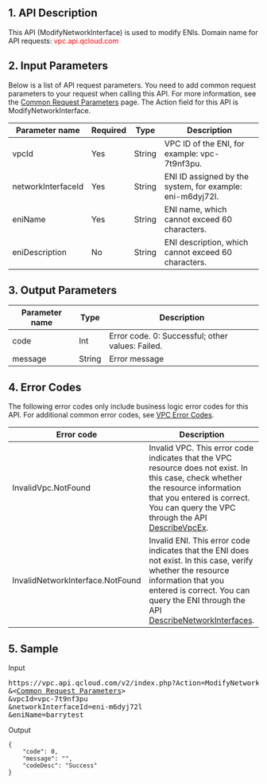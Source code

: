 ## 1. API Description

This API (ModifyNetworkInterface) is used to modify ENIs.
Domain name for API requests: <font style="color:red">vpc.api.qcloud.com</font>


## 2. Input Parameters
Below is a list of API request parameters. You need to add common request parameters to your request when calling this API. For more information, see the <a href=" https://intl.cloud.tencent.com/doc/api/245/4772" title="Common Request Parameters">Common Request Parameters</a> page. The Action field for this API is ModifyNetworkInterface.

| Parameter name | Required | Type | Description |
|---------|---------|---------|---------|
| vpcId | Yes | String | VPC ID of the ENI, for example: vpc-7t9nf3pu. |
| networkInterfaceId | Yes | String | ENI ID assigned by the system, for example: eni-m6dyj72l. |
| eniName | Yes | String | ENI name, which cannot exceed 60 characters. |
| eniDescription | No | String | ENI description, which cannot exceed 60 characters. |


## 3. Output Parameters

| Parameter name | Type | Description |
|---------|---------|---------|
| code | Int | Error code. 0: Successful; other values: Failed. |
| message | String | Error message |

## 4. Error Codes
The following error codes only include business logic error codes for this API. For additional common error codes, see <a href="https://intl.cloud.tencent.com/doc/api/245/4924" title="VPC Error Codes">VPC Error Codes</a>.

| Error code | Description |
|---------|---------|
| InvalidVpc.NotFound | Invalid VPC. This error code indicates that the VPC resource does not exist. In this case, check whether the resource information that you entered is correct. You can query the VPC through the API <a href="http://intl.cloud.tencent.com/doc/api/245/%E6%9F%A5%E8%AF%A2%E7%A7%81%E6%9C%89%E7%BD%91%E7%BB%9C%E5%88%97%E8%A1%A8" title="DescribeVpcEx">DescribeVpcEx</a>. |
| InvalidNetworkInterface.NotFound | Invalid ENI. This error code indicates that the ENI does not exist. In this case, verify whether the resource information that you entered is correct. You can query the ENI through the API <a href="https://intl.cloud.tencent.com/doc/api/245/%e6%9f%a5%e8%af%a2%e5%bc%b9%e6%80%a7%e7%bd%91%e5%8d%a1%e4%bf%a1%e6%81%af?viewType=preview" title="DescribeNetworkInterfaces">DescribeNetworkInterfaces</a>. |

## 5. Sample
Input
<pre>
https://vpc.api.qcloud.com/v2/index.php?Action=ModifyNetworkInterface
&<<a href="https://intl.cloud.tencent.com/doc/api/229/6976">Common Request Parameters</a>>
&vpcId=vpc-7t9nf3pu
&networkInterfaceId=eni-m6dyj72l
&eniName=barrytest
</pre>
Output
```
{
    "code": 0,
    "message": "",
    "codeDesc": "Success"
}
```

